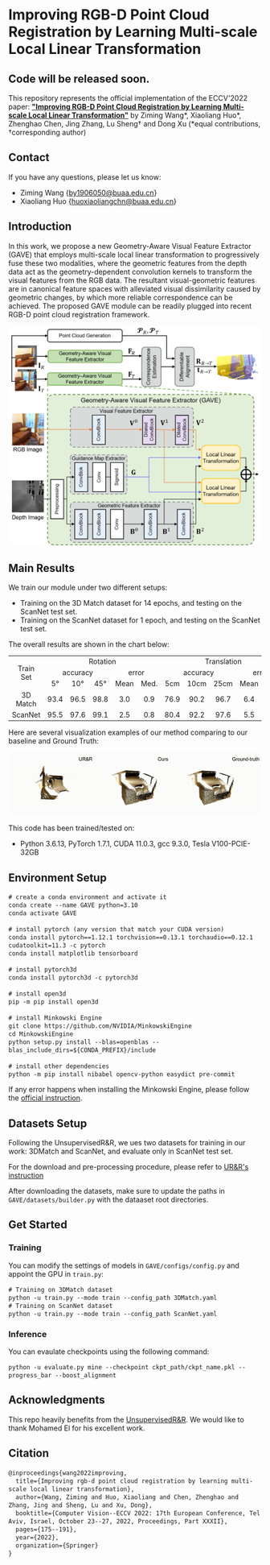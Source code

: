 # Improving RGB-D Point Cloud Registration by Learning Multi-scale Local Linear Transformation

## **Code will be released soon.** 

This repository represents the official implementation of the ECCV'2022 paper: **["Improving RGB-D Point Cloud Registration by Learning Multi-scale Local Linear Transformation"](http://arxiv.org/abs/2208.14893)** by Ziming Wang*, Xiaoliang Huo*, Zhenghao Chen, Jing Zhang, Lu Sheng† and Dong Xu (*equal contributions, †corresponding author)

<!--
This paper focus on RGB-D based feature extraction for 3D point clouds registration. If you find this project useful, please cite:
-->

## Contact
If you have any questions, please let us know:

* Ziming Wang {by1906050@buaa.edu.cn}
* Xiaoliang Huo {huoxiaoliangchn@buaa.edu.cn}

## Introduction

In this work, we propose a new Geometry-Aware Visual Feature Extractor (GAVE) that employs multi-scale local linear transformation to progressively fuse these two modalities, where the geometric features from the depth data act as the geometry-dependent convolution kernels to transform the visual features from the RGB data. The resultant visual-geometric features are in canonical feature spaces with alleviated visual dissimilarity caused by geometric changes, by which more reliable correspondence can be achieved. The proposed GAVE module can be readily plugged into recent RGB-D point cloud registration framework.

![pipeline](assest/pipeline.png)

## Main Results

We train our module under two different setups: 
- Training on the 3D Match dataset for 14 epochs, and testing on the ScanNet test set.
- Training on the ScanNet dataset for 1 epoch, and testing on the ScanNet test set.

The overall results are shown in the chart below:

<div align=center>
    <table>
        <tr>
            <td rowspan="3",div align="center">Train Set</td>
            <td colspan="5",div align="center">Rotation</td>   
            <td colspan="5",div align="center">Translation</td> 
            <td colspan="5",div align="center">Chamfer Distance</td>
            <td rowspan="3",div align="center">Ckpts</td>
        </tr>
        <tr>
            <td colspan="3",div align="center">accuracy</td>   
            <td colspan="2",div align="center">error</td>   
            <td colspan="3",div align="center">accuracy</td>   
            <td colspan="2",div align="center">error</td>   
            <td colspan="3",div align="center">accuracy</td>   
            <td colspan="2",div align="center">error</td>   
        </tr>
        <tr>
            <td div align="center">5°</td> 
            <td div align="center">10°</td> 
            <td div align="center">45°</td> 
            <td div align="center">Mean</td> 
            <td div align="center">Med.</td> 
            <td div align="center">5cm</td> 
            <td div align="center">10cm</td> 
            <td div align="center">25cm</td> 
            <td div align="center">Mean</td> 
            <td div align="center">Med.</td> 
            <td div align="center">1mm</td> 
            <td div align="center">5mm</td> 
            <td div align="center">10mm</td> 
            <td div align="center">Mean</td> 
            <td div align="center">Med.</td> 
        </tr>
        <tr>
            <td div align="center">3D Match</td>
            <td div align="center">93.4</td> 
            <td div align="center">96.5</td> 
            <td div align="center">98.8</td> 
            <td div align="center">3.0</td> 
            <td div align="center">0.9</td> 
            <td div align="center">76.9</td> 
            <td div align="center">90.2</td> 
            <td div align="center">96.7</td> 
            <td div align="center">6.4</td> 
            <td div align="center">2.4</td> 
            <td div align="center">86.4</td> 
            <td div align="center">95.1</td> 
            <td div align="center">96.8</td> 
            <td div align="center">5.3</td> 
            <td div align="center">0.1</td> 
            <td dic align="center"><a href="https://github.com/514DNA/LLT/pretrained_weights/GAVE_3dmatch.pkl">ckpt</td>
        </tr>  
        <tr>
            <td div align="center">ScanNet</td>
            <td div align="center">95.5</td> 
            <td div align="center">97.6</td> 
            <td div align="center">99.1</td> 
            <td div align="center">2.5</td> 
            <td div align="center">0.8</td> 
            <td div align="center">80.4</td> 
            <td div align="center">92.2</td> 
            <td div align="center">97.6</td> 
            <td div align="center">5.5</td> 
            <td div align="center">2.2</td> 
            <td div align="center">88.9</td> 
            <td div align="center">96.4</td> 
            <td div align="center">97.6</td> 
            <td div align="center">4.6</td> 
            <td div align="center">0.1</td> 
            <td dic align="center"><a href="https://github.com/514DNA/LLT/pretrained_weights/GAVE_scannet.pkl">ckpt</td>
        </tr>  
    </table>
</div>

Here are several visualization examples of our method comparing to our baseline and Ground Truth:

<div align=center>
    <img src="assest/demonstration.gif">
</div>

This code has been trained/tested on:

- Python 3.6.13, PyTorch 1.7.1, CUDA 11.0.3, gcc 9.3.0, Tesla V100-PCIE-32GB

## Environment Setup

```
# create a conda environment and activate it
conda create --name GAVE python=3.10
conda activate GAVE

# install pytorch (any version that match your CUDA version)
conda install pytorch==1.12.1 torchvision==0.13.1 torchaudio==0.12.1 cudatoolkit=11.3 -c pytorch
conda install matplotlib tensorboard

# install pytorch3d
conda install pytorch3d -c pytorch3d

# install open3d
pip -m pip install open3d

# install Minkowski Engine 
git clone https://github.com/NVIDIA/MinkowskiEngine
cd MinkowskiEngine
python setup.py install --blas=openblas --blas_include_dirs=${CONDA_PREFIX}/include

# install other dependencies
python -m pip install nibabel opencv-python easydict pre-commit
```
If any error happens when installing the Minkowski Engine, please follow the [official instruction](https://github.com/NVIDIA/MinkowskiEngine#Installation).

## Datasets Setup

Following the UnsupervisedR&R, we ues two datasets for training in our work: 3DMatch and ScanNet, and evaluate only in ScanNet test set.

For the download and pre-processing procedure, please refer to [UR&R's 
instruction](https://github.com/mbanani/unsupervisedRR/blob/main/docs/datasets.md)

After downloading the datasets, make sure to update the paths in `GAVE/datasets/builder.py` with the dataaset root directories.

## Get Started

### Training
You can modify the settings of models in `GAVE/configs/config.py` and appoint the GPU in `train.py`:
```
# Training on 3DMatch dataset
python -u train.py --mode train --config_path 3DMatch.yaml
# Training on ScanNet dataset
python -u train.py --mode train --config_path ScanNet.yaml
```

### Inference
You can evaulate checkpoints using the following command:
```
python -u evaluate.py mine --checkpoint ckpt_path/ckpt_name.pkl --progress_bar --boost_alignment
```

## Acknowledgments

This repo heavily benefits from the [UnsupervisedR&R](https://github.com/mbanani/unsupervisedRR). We would like to thank Mohamed El for his excellent work.


## Citation

```
@inproceedings{wang2022improving,
  title={Improving rgb-d point cloud registration by learning multi-scale local linear transformation},
  author={Wang, Ziming and Huo, Xiaoliang and Chen, Zhenghao and Zhang, Jing and Sheng, Lu and Xu, Dong},
  booktitle={Computer Vision--ECCV 2022: 17th European Conference, Tel Aviv, Israel, October 23--27, 2022, Proceedings, Part XXXII},
  pages={175--191},
  year={2022},
  organization={Springer}
}
```